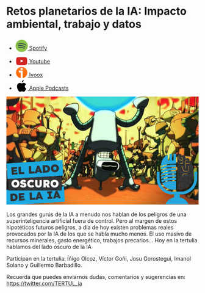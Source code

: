 # Retos planetarios de la IA: Impacto ambiental, trabajo y datos

- [<img src="../../../res/spotify-icon-256.webp" alt="spotify_logo" width="32" style="position: relative; top: 5px;"> Spotify](https://open.spotify.com/episode/4Zl2QPKcv8Di2yaiOGKhgA?si=QNRKP-MFSH-7TsDpqLK3cQ)
- [<img src="../../../res/youtube-icon-256.png" alt="youtube_logo" width="32" style="position: relative; top: 10px;"> Youtube](https://youtu.be/wdLb68EnQRw)
- [<img src="../../../res/ivoox-icon-256.webp" alt="ivoox_logo" width="32" style="position: relative; top: 5px;"> Ivoox](https://go.ivoox.com/rf/141636961)
- [<img src="../../../res/apple-icon-256.webp" alt="apple_logo" width="32" style="position: relative; top: 5px;"> Apple Podcasts](https://podcasts.apple.com/us/podcast/retos-planetarios-de-la-ia-impacto-ambiental-trabajo/id1669083682?i=1000699196623)

![](res/2025-03-14-15-42-45.png)

Los grandes gurús de la IA a menudo nos hablan de los peligros de una superinteligencia artificial fuera de control. Pero al margen de estos hipotéticos futuros peligros, a día de hoy existen problemas reales provocados por la IA de los que se habla mucho menos. El uso masivo de recursos minerales, gasto energético, trabajos precarios... Hoy en la tertulia hablamos del lado oscuro de la IA

Participan en la tertulia: Íñigo Olcoz, Víctor Goñi, Josu Gorostegui, Imanol Solano y Guillermo Barbadillo.

Recuerda que puedes enviarnos dudas, comentarios y sugerencias en: <https://twitter.com/TERTUL_ia>